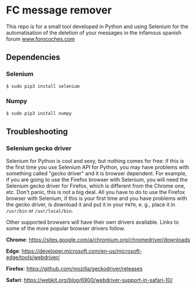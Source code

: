 # FC message remover
This repo is for a small tool developed in Python and using Selenium for the automatisation of the deletion of your messages in the infamous spanish forum www.forocoches.com
## Dependencies

### Selenium
 ```sh
$ sudo pip3 install selenium
```
### Numpy
 ```sh
$ sudo pip3 install numpy
```

## Troubleshooting
### Selenium gecko driver
Selenium for Python is cool and sexy, but nothing comes for free: if this is the first time you use Selenium API for Python, you may have problems with something called "gecko driver" and it is browser dependent. For example, if you are going to use the Firefox browser with Selenium, you will need the Selenium gecko driver for Firefox, which is different from the Chrome one, etc. Don't panic, this is not a big deal. All you have to do to use the Firefox browser with Selenium, if this is your first time and you have problems with the gecko driver, is download it and put it in your `PATH`, e. g., place it in `/usr/bin` or `/usr/local/bin`.


Other supported browsers will have their own drivers available. Links to some of the more popular browser drivers follow.

**Chrome**: https://sites.google.com/a/chromium.org/chromedriver/downloads

**Edge**: https://developer.microsoft.com/en-us/microsoft-edge/tools/webdriver/

**Firefox**: https://github.com/mozilla/geckodriver/releases

**Safari**: https://webkit.org/blog/6900/webdriver-support-in-safari-10/



